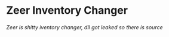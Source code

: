 # Zeer Inventory Changer
<h6> Zeer is shitty iventory changer, dll got leaked so there is source </h6>
